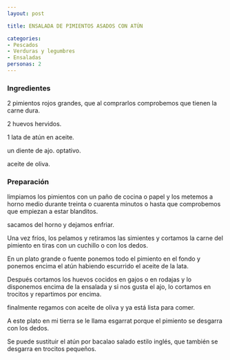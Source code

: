 ```yaml
---
layout: post

title: ENSALADA DE PIMIENTOS ASADOS CON ATÚN

categories:
- Pescados
- Verduras y legumbres
- Ensaladas
personas: 2 
---
```


<h3>Ingredientes</h3>
2 pimientos rojos grandes, que al comprarlos comprobemos que tienen la carne dura.

2 huevos hervidos.

1 lata de atún en aceite.

un diente de ajo. optativo.

aceite de oliva.

<h3>Preparación</h3>
limpiamos los pimientos con un paño de cocina o papel y los metemos a horno medio durante treinta o cuarenta minutos o hasta que comprobemos que empiezan a estar blanditos.

sacamos del horno y dejamos enfriar.

Una vez fríos, los pelamos y retiramos las simientes y cortamos la carne del pimiento en tiras con un cuchillo o con los dedos.

En un plato grande o fuente ponemos todo el pimiento en el fondo y ponemos encima el atún habiendo escurrido el aceite de la lata.

Después cortamos los huevos cocidos en gajos o en rodajas y lo disponemos encima de la ensalada y si nos gusta el ajo, lo cortamos en trocitos y repartimos por encima.

finalmente regamos con aceite de oliva y ya está lista para comer.

A este plato en mi tierra se le llama esgarrat porque el pimiento se desgarra con los dedos.

Se puede sustituir el atún por bacalao salado estilo inglés, que también se desgarra en trocitos pequeños.
